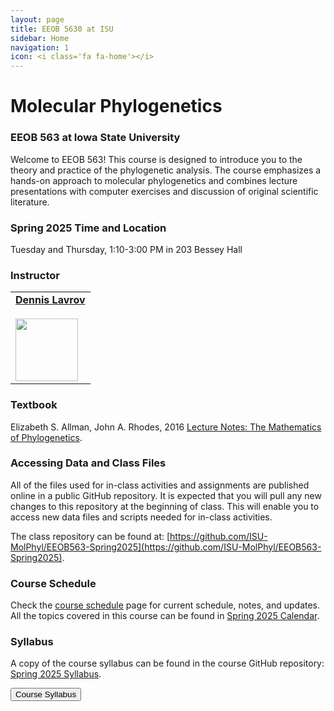 ```yaml
---
layout: page
title: EEOB 5630 at ISU
sidebar: Home
navigation: 1
icon: <i class='fa fa-home'></i>
---
```


# Molecular Phylogenetics

### EEOB 563 at Iowa State University

Welcome to EEOB 563! This course is designed to introduce you to the theory and practice of
the phylogenetic analysis. The course emphasizes a hands-on approach to molecular phylogenetics
and combines lecture presentations with computer exercises and discussion of original scientific literature.

### Spring 2025 Time and Location

Tuesday and Thursday, 1:10-3:00 PM in 203 Bessey Hall
<!-- Tuesday and Thursday, 9:00-10:50 AM VIRTUAL <a href="https://canvas.iastate.edu/courses/80773/pages/zoom-sessions"><i class="fas fa-video"></i></a><br>All Zoom links will be posted on <a href="https://canvas.iastate.edu/courses/80773/pages/zoom-sessions">Canvas</a> -->

### Instructor

<table>
  <tbody>
    <tr>
      <td><a href="https://lavrovlab.github.io/"><b>Dennis Lavrov</b></a><br /><a href="mailto:dlavrov@iastate.edu"><i class="fa fa-envelope"></i></a> <a href="https://github.com/dlavrov"><i class="fa fa-github-square"></i></a> <a href="https://bsky.app/profile/dlavrov.bsky.social"><i class="fab fa-bluesky"></i></a><br><a href="https://lavrovlab.github.io/"><img src="https://avatars2.githubusercontent.com/u/6353241" height="100" width="100"/></a></td>
    </tr>
  </tbody>
</table>

### Textbook

Elizabeth S. Allman, John A. Rhodes, 2016 [Lecture Notes: The Mathematics of Phylogenetics](https://jarhodesuaf.github.io/PhyloBook.pdf).  
<!-- 
Casey W. Dunn, 2024. [Phylogenetic Biology, 2024](https://dunnlab.org/phylogenetic_biology/index.html).
For your convenience, I compiled a list of mathematical symbols used in the textbook. -->

### Accessing Data and Class Files

All of the files used for in-class activities and assignments are published online in a public GitHub repository.
It is expected that you will pull any new changes to this repository at the beginning of class.
This will enable you to access new data files and scripts needed for in-class activities.

The class repository can be found at: [https://github.com/ISU-MolPhyl/EEOB563-Spring2025](https://github.com/ISU-MolPhyl/EEOB563-Spring2025).

### Course Schedule

Check the [course schedule](https://isu-molphyl.github.io/EEOB563/schedule.html) page for current schedule, notes, and updates.  
All the topics covered in this course can be found in [Spring 2025 Calendar](https://docs.google.com/spreadsheets/d/1okuP20eZHE3TKdtxlqVbEp3xEcYB6wGZh_O1muiiXb0/edit?usp=sharing).

### Syllabus

A copy of the course syllabus can be found in the course GitHub repository: [Spring 2025 Syllabus](https://isu-molphyl.github.io/EEOB563-Spring2025/syllabus.pdf).

<a href="https://isu-molphyl.github.io/EEOB563-Spring2025/syllabus.pdf"><button type="button" class="btn btn-primary">Course Syllabus</button></a>
